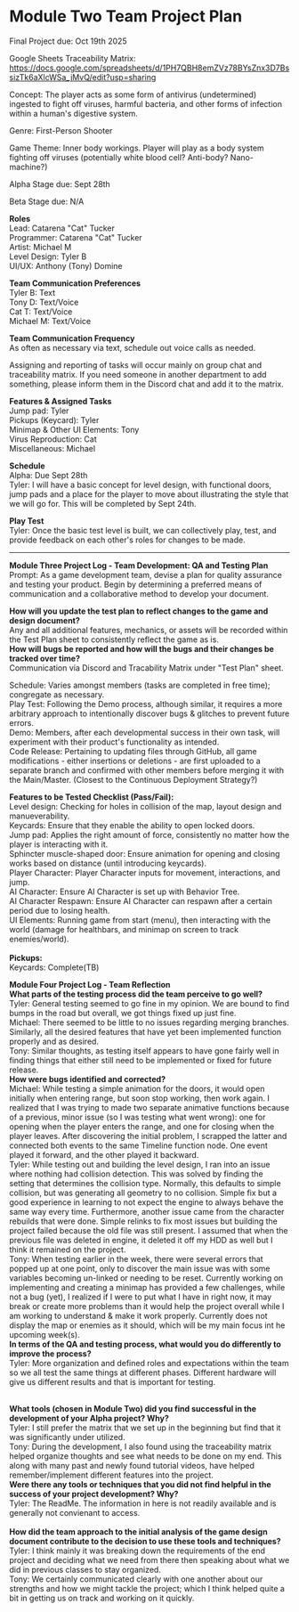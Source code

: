 # Module Two Team Project Plan

Final Project due: Oct 19th 2025

Google Sheets Traceability Matrix: https://docs.google.com/spreadsheets/d/1PH7QBH8emZVz78BYsZnx3D7BssizTk6aXlcWSa_jMvQ/edit?usp=sharing

Concept: The player acts as some form of antivirus (undetermined) ingested to fight off viruses, harmful bacteria, and other forms of infection within a human's digestive system.

Genre: First-Person Shooter

Game Theme: Inner body workings. Player will play as a body system fighting off viruses (potentially white blood cell? Anti-body? Nano-machine?)

Alpha Stage due: Sept 28th

Beta Stage due: N/A

**Roles**<br>
Lead: Catarena "Cat" Tucker<br>
Programmer: Catarena "Cat" Tucker<br>
Artist: Michael M<br>
Level Design: Tyler B<br>
UI/UX: Anthony (Tony) Domine

**Team Communication Preferences**<br>
Tyler B: Text<br>
Tony D: Text/Voice<br>
Cat T: Text/Voice<br>
Michael M: Text/Voice

**Team Communication Frequency**<br>
As often as necessary via text, schedule out voice calls as needed.

Assigning and reporting of tasks will occur mainly on group chat and traceability matrix. If you need someone in another department to add something, please inform them in the Discord chat and add it to the matrix.

**Features & Assigned Tasks**<br>
Jump pad: Tyler<br>
Pickups (Keycard): Tyler<br>
Minimap & Other UI Elements: Tony<br>
Virus Reproduction: Cat<br>
Miscellaneous: Michael

**Schedule**<br>
Alpha: Due Sept 28th<br>
Tyler: I will have a basic concept for level design, with functional doors, jump pads and a place for the player to move about illustrating the style that we will go for. This will be completed by Sept 24th.

**Play Test**<br>
Tyler: Once the basic test level is built, we can collectively play, test, and provide feedback on each other's roles for changes to be made.

<hr>

**Module Three Project Log - Team Development: QA and Testing Plan**<br>
Prompt: As a game development team, devise a plan for quality assurance and testing your product. Begin by determining a preferred means of communication and a collaborative method to develop your document.<br>

**How will you update the test plan to reflect changes to the game and design document?**<br>
Any and all additional features, mechanics, or assets will be recorded within the Test Plan sheet to consistently reflect the game as is.<br>
**How will bugs be reported and how will the bugs and their changes be tracked over time?**<br>
Communication via Discord and Tracability Matrix under "Test Plan" sheet.

Schedule: Varies amongst members (tasks are completed in free time); congregate as necessary.<br>
Play Test: Following the Demo process, although similar, it requires a more arbitrary approach to intentionally discover bugs & glitches to prevent future errors.<br>
Demo: Members, after each developmental success in their own task, will experiment with their product's functionality as intended.<br>
Code Release: Pertaining to updating files through GitHub, all game modifications - either insertions or deletions - are first uploaded to a separate branch and confirmed with other members before merging it with the Main/Master. (Closest to the Continuous Deployment Strategy?)

**Features to be Tested Checklist (Pass/Fail):**<br>
Level design: Checking for holes in collision of the map, layout design and manueverability.<br>
Keycards: Ensure that they enable the ability to open locked doors.<br>
Jump pad: Applies the right amount of force, consistently no matter how the player is interacting with it.<br>
Sphincter muscle-shaped door: Ensure animation for opening and closing works based on distance (until introducing keycards).<br>
Player Character: Player Character inputs for movement, interactions, and jump.<br>
AI Character: Ensure AI Character is set up with Behavior Tree.<br>
AI Character Respawn: Ensure AI Character can respawn after a certain period due to losing health.<br>
UI Elements: Running game from start (menu), then interacting with the world (damage for healthbars, and minimap on screen to track enemies/world).
<br><br>
**Pickups:**<br>
Keycards: Complete(TB)<br>

**Module Four Project Log - Team Reflection**<br>
**What parts of the testing process did the team perceive to go well?**<br>
Tyler: General testing seemed to go fine in my opinion. We are bound to find bumps in the road but overall, we got things fixed up just fine.<br>
Michael: There seemed to be little to no issues regarding merging branches. Similarly, all the desired features that have yet been implemented function properly and as desired.<br>
Tony: Similar thoughts, as testing itself appears to have gone fairly well in finding things that either still need to be implemented or fixed for future release. <br>
**How were bugs identified and corrected?**<br>
Michael: While testing a simple animation for the doors, it would open initially when entering range, but soon stop working, then work again. I realized that I was trying to made two separate animative functions because of a previous, minor issue (so I was testing what went wrong): one for opening when the player enters the range, and one for closing when the player leaves. After discovering the initial problem, I scrapped the latter and connected both events to the same Timeline function node. One event played it forward, and the other played it backward.<br>
Tyler: While testing out and building the level design, I ran into an issue where nothing had collision detection. This was solved by finding the setting that determines the collision type. Normally, this defaults to simple collision, but was generating all geometry to no collision. Simple fix but a good experience in learning to not expect the engine to always behave the same way every time.
Furthermore, another issue came from the character rebuilds that were done. Simple relinks to fix most issues but building the project failed because the old file was still present. I assumed that when the previous file was deleted in engine, it deleted it off my HDD as well but I think it remained on the project.<br>
Tony: When testing earlier in the week, there were several errors that popped up at one point, only to discover the main issue was with some variables becoming un-linked or needing to be reset. Currently working on implementing and creating a minimap has provided a few challenges, while not a bug (yet), I realized if I were to put what I have in right now, it may break or create more problems than it would help the project overall while I am working to understand & make it work properly. Currently does not display the map or enemies as it should, which will be my main focus int he upcoming week(s). <br>
**In terms of the QA and testing process, what would you do differently to improve the process?**<br>
Tyler: More organization and defined roles and expectations within the team so we all test the same things at different phases. Different hardware will give us different results and that is important for testing.<br><br>

**What tools (chosen in Module Two) did you find successful in the development of your Alpha project? Why?**<br>
Tyler: I still prefer the matrix that we set up in the beginning but find that it was significantly under utilized.<br>
Tony: During the development, I also found using the traceability matrix helped organize thoughts and see what needs to be done on my end. This along with many past and newly found tutorial videos, have helped remember/implement different features into the project.<br>
**Were there any tools or techniques that you did not find helpful in the success of your project development? Why?**<br>
Tyler: The ReadMe. The information in here is not readily available and is generally not convienant to access.<br>
<br>
**How did the team approach to the initial analysis of the game design document contribute to the decision to use these tools and techniques?**<br>
Tyler: I think mainly it was breaking down the requirements of the end project and deciding what we need from there then speaking about what we did in previous classes to stay organized.<br>
Tony: We certainly communicated clearly with one another about our strengths and how we might tackle the project; which I think helped quite a bit in getting us on track and working on it quickly.<br>
